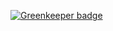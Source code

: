 
[![Greenkeeper badge](https://badges.greenkeeper.io/basarat/demo-allowjs.svg)](https://greenkeeper.io/)
